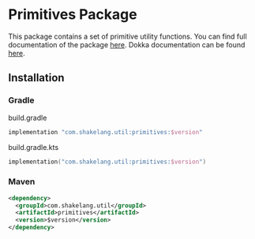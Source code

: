 # Primitives Package

This package contains a set of primitive utility functions. You can find full documentation of the 
package [here](http://localhost:3000/packages/primitives). Dokka documentation can be found 
[here](https://dokka.shakelang.com/util/primitives).

## Installation

### Gradle

build.gradle

```groovy
implementation "com.shakelang.util:primitives:$version"
```

build.gradle.kts

```kotlin
implementation("com.shakelang.util:primitives:$version")
```

### Maven

```xml
<dependency>
  <groupId>com.shakelang.util</groupId>
  <artifactId>primitives</artifactId>
  <version>$version</version>
</dependency>
```